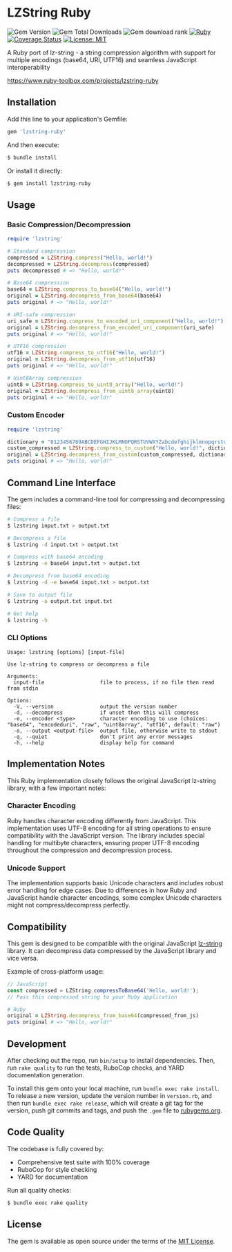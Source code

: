 # LZString Ruby

![Gem Version](https://img.shields.io/gem/v/lzstring-ruby)
![Gem Total Downloads](https://img.shields.io/gem/dt/lzstring-ruby)
![Gem download rank](https://img.shields.io/gem/rd/lzstring-ruby)
[![Ruby](https://github.com/kiwamizamurai/lzstring_ruby/actions/workflows/main.yml/badge.svg)](https://github.com/kiwamizamurai/lzstring_ruby/actions/workflows/main.yml)
[![Coverage Status](https://img.shields.io/badge/coverage-100%25-brightgreen.svg)](https://github.com/kiwamizamurai/lzstring-ruby)
[![License: MIT](https://img.shields.io/badge/License-MIT-yellow.svg)](https://opensource.org/licenses/MIT)

A Ruby port of lz-string - a string compression algorithm with support for multiple encodings (base64, URI, UTF16) and seamless JavaScript interoperability

https://www.ruby-toolbox.com/projects/lzstring-ruby

## Installation

Add this line to your application's Gemfile:

```ruby
gem 'lzstring-ruby'
```

And then execute:

```bash
$ bundle install
```

Or install it directly:

```bash
$ gem install lzstring-ruby
```

## Usage

### Basic Compression/Decompression

```ruby
require 'lzstring'

# Standard compression
compressed = LZString.compress("Hello, world!")
decompressed = LZString.decompress(compressed)
puts decompressed # => "Hello, world!"

# Base64 compression
base64 = LZString.compress_to_base64("Hello, world!")
original = LZString.decompress_from_base64(base64)
puts original # => "Hello, world!"

# URI-safe compression
uri_safe = LZString.compress_to_encoded_uri_component("Hello, world!")
original = LZString.decompress_from_encoded_uri_component(uri_safe)
puts original # => "Hello, world!"

# UTF16 compression
utf16 = LZString.compress_to_utf16("Hello, world!")
original = LZString.decompress_from_utf16(utf16)
puts original # => "Hello, world!"

# Uint8Array compression
uint8 = LZString.compress_to_uint8_array("Hello, world!")
original = LZString.decompress_from_uint8_array(uint8)
puts original # => "Hello, world!"
```

### Custom Encoder

```ruby
require 'lzstring'

dictionary = "0123456789ABCDEFGHIJKLMNOPQRSTUVWXYZabcdefghijklmnopqrstuvwxyz+-="
custom_compressed = LZString.compress_to_custom("Hello, world!", dictionary)
original = LZString.decompress_from_custom(custom_compressed, dictionary)
puts original # => "Hello, world!"
```

## Command Line Interface

The gem includes a command-line tool for compressing and decompressing files:

```bash
# Compress a file
$ lzstring input.txt > output.txt

# Decompress a file
$ lzstring -d input.txt > output.txt

# Compress with base64 encoding
$ lzstring -e base64 input.txt > output.txt

# Decompress from base64 encoding
$ lzstring -d -e base64 input.txt > output.txt

# Save to output file
$ lzstring -o output.txt input.txt

# Get help
$ lzstring -h
```

### CLI Options

```
Usage: lzstring [options] [input-file]

Use lz-string to compress or decompress a file

Arguments:
  input-file                  file to process, if no file then read from stdin

Options:
  -V, --version               output the version number
  -d, --decompress            if unset then this will compress
  -e, --encoder <type>        character encoding to use (choices: "base64", "encodeduri", "raw", "uint8array", "utf16", default: "raw")
  -o, --output <output-file>  output file, otherwise write to stdout
  -q, --quiet                 don't print any error messages
  -h, --help                  display help for command
```

## Implementation Notes

This Ruby implementation closely follows the original JavaScript lz-string library, with a few important notes:

### Character Encoding

Ruby handles character encoding differently from JavaScript. This implementation uses UTF-8 encoding for all string operations to ensure compatibility with the JavaScript version. The library includes special handling for multibyte characters, ensuring proper UTF-8 encoding throughout the compression and decompression process.

### Unicode Support

The implementation supports basic Unicode characters and includes robust error handling for edge cases. Due to differences in how Ruby and JavaScript handle character encodings, some complex Unicode characters might not compress/decompress perfectly.

## Compatibility

This gem is designed to be compatible with the original JavaScript [lz-string](https://github.com/pieroxy/lz-string) library. It can decompress data compressed by the JavaScript library and vice versa.

Example of cross-platform usage:

```javascript
// JavaScript
const compressed = LZString.compressToBase64('Hello, world!');
// Pass this compressed string to your Ruby application
```

```ruby
# Ruby
original = LZString.decompress_from_base64(compressed_from_js)
puts original # => "Hello, world!"
```

## Development

After checking out the repo, run `bin/setup` to install dependencies. Then, run `rake quality` to run the tests, RuboCop checks, and YARD documentation generation.

To install this gem onto your local machine, run `bundle exec rake install`. To release a new version, update the version number in `version.rb`, and then run `bundle exec rake release`, which will create a git tag for the version, push git commits and tags, and push the `.gem` file to [rubygems.org](https://rubygems.org).

## Code Quality

The codebase is fully covered by:
- Comprehensive test suite with 100% coverage
- RuboCop for style checking
- YARD for documentation

Run all quality checks:

```bash
$ bundle exec rake quality
```

## License

The gem is available as open source under the terms of the [MIT License](https://opensource.org/licenses/MIT).
